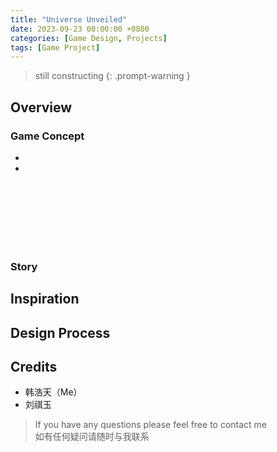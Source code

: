 ```yaml
---
title: "Universe Unveiled"
date: 2023-09-23 00:00:00 +0800
categories: [Game Design, Projects]
tags: [Game Project]
---
```


> still constructing
{: .prompt-warning }

## Overview
### Game Concept
- 
- 

<br>
<br>
<br>
<br>
<br>
<br>

### Story


## Inspiration



## Design Process




## Credits
- 韩浩天（Me）
- 刘祺玉

> If you have any questions please feel free to contact me<br>
> 如有任何疑问请随时与我联系<br>